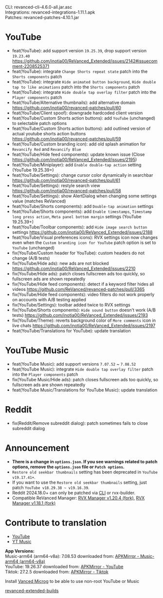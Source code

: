 CLI: revanced-cli-4.6.0-all.jar.asc  
Integrations: revanced-integrations-1.11.1.apk  
Patches: revanced-patches-4.10.1.jar  

YouTube
==
- feat(YouTube): add support version `19.25.39`, drop support version `19.23.40` https://github.com/inotia00/ReVanced_Extended/issues/2142#issuecomment-2208525371
- feat(YouTube): integrate `Change Shorts repeat state` patch into the `Shorts components` patch
- feat(YouTube): integrate `Hide animated button background`, `Hide double tap to like animations` patch into the `Shorts components` patch
- feat(YouTube): integrate `Hide double tap overlay filter` patch into the `Player components` patch
- feat(YouTube/Alternative thumbnails): add alternative domain https://github.com/inotia00/revanced-patches/pull/60
- feat(YouTube/Client spoof): downgrade hardcoded client version
- feat(YouTube/Custom Shorts action buttons): add `YouTube` (unchanged) to selectable patch options
- feat(YouTube/Custom Shorts action buttons): add outlined version of actual youtube shorts action buttons https://github.com/inotia00/revanced-patches/pull/59
- feat(YouTube/Custom branding icon): add old splash animation for `Revancify Red` and `Revancify Blue`
- feat(YouTube/Hide feed components): update known issue (Close https://github.com/inotia00/ReVanced_Extended/issues/2195)
- feat(YouTube/Miniplayer): add `Enable double-tap action` setting (YouTube 19.25.39+)
- feat(YouTube/Settings): change cursor color dynamically in searchbar https://github.com/inotia00/revanced-patches/pull/61
- feat(YouTube/Settings): restyle search view https://github.com/inotia00/revanced-patches/pull/58
- feat(YouTube/Settings): show AlertDialog when changing some settings value (matches ReVanced)
- feat(YouTube/Shorts components): add `Double-tap animation` settings
- feat(YouTube/Shorts components): add `Enable timestamps`, `Timestamp long press action`, `Meta panel bottom margin` settings (YouTube 19.25.39+)
- feat(YouTube/Toolbar components): add `Hide image search button` settings https://github.com/inotia00/ReVanced_Extended/issues/2188
- feat(YouTube/Visual preferences icons): RVX settings icon now changes even when the `Custom branding icon for YouTube` patch option is set to `YouTube` (unchanged)
- fix(YouTube/Custom header for YouTube): custom headers do not change (A/B tests)
- fix(YouTube/Hide ads): new ads are not blocked https://github.com/inotia00/ReVanced_Extended/issues/2210
- fix(YouTube/Hide ads): patch closes fullscreen ads too quickly, so fullscreen ads are shown repeatedly
- fix(YouTube/Hide feed components): detect if a keyword filter hides all videos https://github.com/ReVanced/revanced-patches/pull/3365
- fix(YouTube/Hide feed components): video filters do not work properly on accounts with A/B testing applied
- fix(YouTube/Settings): toolbar added twice to RVX settings
- fix(YouTube/Shorts components): `Hide sound button` doesn't work (A/B tests) https://github.com/inotia00/ReVanced_Extended/issues/2193
- fix(YouTube/Theme): reverts background color of `More comments` icon in live chats https://github.com/inotia00/ReVanced_Extended/issues/2197
- feat(YouTube/Translations for YouTube): update translation


YouTube Music
==
- feat(YouTube Music): add support versions `7.07.52` ~ `7.08.52`
- feat(YouTube Music): integrate `Hide double tap overlay filter` patch into the `Player components` patch
- fix(YouTube Music/Hide ads): patch closes fullscreen ads too quickly, so fullscreen ads are shown repeatedly
- feat(YouTube Music/Translations for YouTube Music): update translation


Reddit
==
- fix(Reddit/Remove subreddit dialog): patch sometimes fails to close subreddit dialog


Announcement
==
- **There is a change in `options.json`. If you see warnings related to patch options, remove the `options.json` file or `Patch options`.**
- `Restore old seekbar thumbnails` setting has been deprecated in `YouTube v19.17.41+`.
- If you want to use the `Restore old seekbar thumbnails` setting, just patch `YouTube v18.29.38 ~ v19.16.39`.
- Reddit 2024.18.0+ can only be patched via [CLI](https://github.com/inotia00/revanced-documentation/blob/main/docs/latest-reddit-patch-info.md) or rvx-builder.
- Compatible ReVanced Manager: [RVX Manager v1.20.4 (fork)](https://github.com/inotia00/revanced-manager/releases/tag/v1.20.4), [RVX Manager v1.18.1 (fork)](https://github.com/inotia00/revanced-manager/releases/tag/v1.18.1)


Contribute to translation
==
- [YouTube](https://crowdin.com/project/revancedextended)
- [YT Music](https://crowdin.com/project/revancedmusicextended)
  
**App Versions:**  
Music-arm64 (arm64-v8a): 7.08.53
downloaded from: [APKMirror - Music-arm64 (arm64-v8a)](https://www.apkmirror.com/apk/google-inc/youtube-music/youtube-music-7-08-53-release/youtube-music-7-08-53-android-apk-download/)  
YouTube: 19.26.37
downloaded from: [APKMirror - YouTube](https://www.apkmirror.com/apk/google-inc/youtube/youtube-19-26-37-release/youtube-19-26-37-android-apk-download/)  
Tiktok: 27.2.5
downloaded from: [APKMirror - Tiktok](https://www.apkmirror.com/apk/tiktok-pte-ltd/tik-tok-including-musical-ly/tik-tok-including-musical-ly-27-2-5-release/tiktok-27-2-5-android-apk-download/)  

Install [Vanced Microg](https://github.com/inotia00/VancedMicroG/releases) to be able to use non-root YouTube or Music  

[revanced-extended-builds](https://github.com/E85Addict/revanced-extended-builds)  
